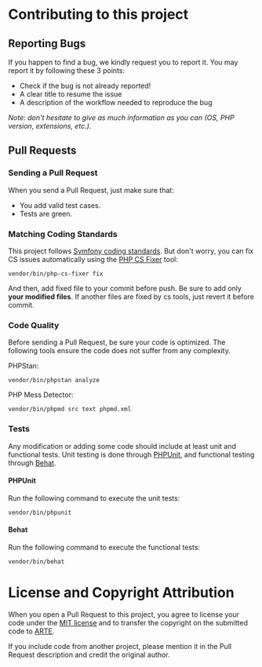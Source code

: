 # Contributing to this project

## Reporting Bugs

If you happen to find a bug, we kindly request you to report it. You may report it by following these 3 points:

  * Check if the bug is not already reported!
  * A clear title to resume the issue
  * A description of the workflow needed to reproduce the bug

_Note: don't hesitate to give as much information as you can (OS, PHP version, extensions, etc.)._

## Pull Requests

### Sending a Pull Request

When you send a Pull Request, just make sure that:

* You add valid test cases.
* Tests are green.

### Matching Coding Standards

This project follows [Symfony coding standards](https://symfony.com/doc/current/contributing/code/standards.html).
But don't worry, you can fix CS issues automatically using the [PHP CS Fixer](http://cs.sensiolabs.org/) tool:

```shell script
vendor/bin/php-cs-fixer fix
```

And then, add fixed file to your commit before push.
Be sure to add only **your modified files**. If another files are fixed by cs tools, just revert it before commit.

### Code Quality

Before sending a Pull Request, be sure your code is optimized. The following tools ensure the code does not suffer from
any complexity.

PHPStan:

```shell script
vendor/bin/phpstan analyze
```

PHP Mess Detector:

```shell script
vendor/bin/phpmd src text phpmd.xml
```

### Tests

Any modification or adding some code should include at least unit and functional tests. Unit testing is done through
[PHPUnit](https://phpunit.de/), and functional testing through [Behat](https://docs.behat.org/en/latest/).

#### PHPUnit

Run the following command to execute the unit tests:

```shell script
vendor/bin/phpunit
```

#### Behat

Run the following command to execute the functional tests:

```shell script
vendor/bin/behat
```

# License and Copyright Attribution

When you open a Pull Request to this project, you agree to license your code under the [MIT license](../LICENSE)
and to transfer the copyright on the submitted code to [ARTE](https://www.arte.tv).

If you include code from another project, please mention it in the Pull Request description and credit the original
author.
